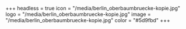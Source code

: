 +++
headless = true
icon = "/media/berlin_oberbaumbruecke-kopie.jpg"
logo = "/media/berlin_oberbaumbruecke-kopie.jpg"
image = "/media/berlin_oberbaumbruecke-kopie.jpg"
color = "#5d9fbd"
+++

